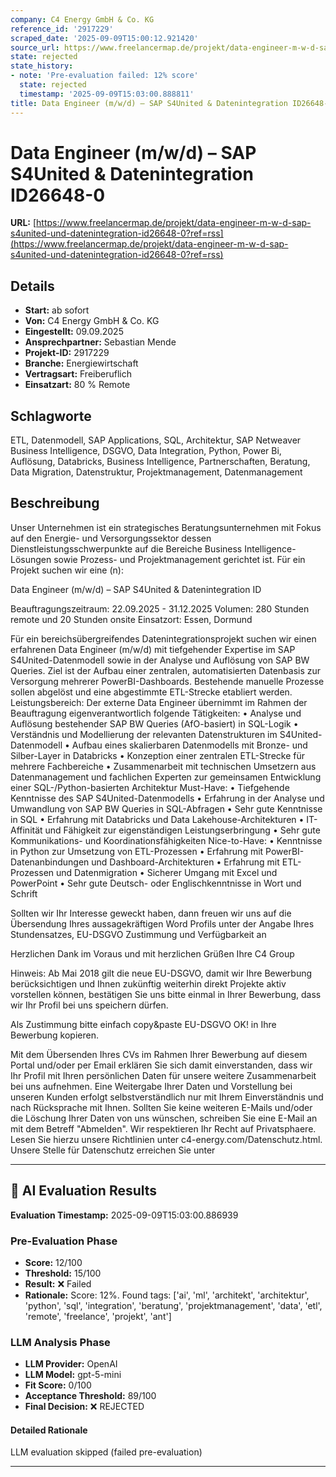 ```yaml
---
company: C4 Energy GmbH & Co. KG
reference_id: '2917229'
scraped_date: '2025-09-09T15:00:12.921420'
source_url: https://www.freelancermap.de/projekt/data-engineer-m-w-d-sap-s4united-und-datenintegration-id26648-0?ref=rss
state: rejected
state_history:
- note: 'Pre-evaluation failed: 12% score'
  state: rejected
  timestamp: '2025-09-09T15:03:00.888811'
title: Data Engineer (m/w/d) – SAP S4United & Datenintegration ID26648-0
---
```



# Data Engineer (m/w/d) – SAP S4United & Datenintegration ID26648-0
**URL:** [https://www.freelancermap.de/projekt/data-engineer-m-w-d-sap-s4united-und-datenintegration-id26648-0?ref=rss](https://www.freelancermap.de/projekt/data-engineer-m-w-d-sap-s4united-und-datenintegration-id26648-0?ref=rss)
## Details
- **Start:** ab sofort
- **Von:** C4 Energy GmbH & Co. KG
- **Eingestellt:** 09.09.2025
- **Ansprechpartner:** Sebastian Mende
- **Projekt-ID:** 2917229
- **Branche:** Energiewirtschaft
- **Vertragsart:** Freiberuflich
- **Einsatzart:** 80
                                                % Remote

## Schlagworte
ETL, Datenmodell, SAP Applications, SQL, Architektur, SAP Netweaver Business Intelligence, DSGVO, Data Integration, Python, Power Bi, Auflösung, Databricks, Business Intelligence, Partnerschaften, Beratung, Data Migration, Datenstruktur, Projektmanagement, Datenmanagement

## Beschreibung
Unser Unternehmen ist ein strategisches Beratungsunternehmen mit Fokus auf den Energie- und Versorgungssektor dessen Dienstleistungsschwerpunkte auf die Bereiche Business Intelligence- Lösungen sowie Prozess- und Projektmanagement gerichtet ist.
Für ein Projekt suchen wir eine (n):

Data Engineer (m/w/d) – SAP S4United & Datenintegration ID

Beauftragungszeitraum: 22.09.2025 - 31.12.2025
Volumen: 280 Stunden remote und 20 Stunden onsite
Einsatzort: Essen, Dormund

Für ein bereichsübergreifendes Datenintegrationsprojekt suchen wir einen erfahrenen Data Engineer (m/w/d) mit tiefgehender Expertise im SAP S4United-Datenmodell sowie in der Analyse und Auflösung von SAP BW Queries. Ziel ist der Aufbau einer zentralen, automatisierten Datenbasis zur Versorgung mehrerer PowerBI-Dashboards. Bestehende manuelle Prozesse sollen abgelöst und eine abgestimmte ETL-Strecke etabliert werden.
Leistungsbereich:
Der externe Data Engineer übernimmt im Rahmen der Beauftragung eigenverantwortlich folgende Tätigkeiten:
• Analyse und Auflösung bestehender SAP BW Queries (AfO-basiert) in SQL-Logik
• Verständnis und Modellierung der relevanten Datenstrukturen im S4United-Datenmodell
• Aufbau eines skalierbaren Datenmodells mit Bronze- und Silber-Layer in Databricks
• Konzeption einer zentralen ETL-Strecke für mehrere Fachbereiche
• Zusammenarbeit mit technischen Umsetzern aus Datenmanagement und fachlichen Experten zur gemeinsamen Entwicklung einer SQL-/Python-basierten Architektur
Must-Have:
• Tiefgehende Kenntnisse des SAP S4United-Datenmodells
• Erfahrung in der Analyse und Umwandlung von SAP BW Queries in SQL-Abfragen
• Sehr gute Kenntnisse in SQL
• Erfahrung mit Databricks und Data Lakehouse-Architekturen
• IT-Affinität und Fähigkeit zur eigenständigen Leistungserbringung
• Sehr gute Kommunikations- und Koordinationsfähigkeiten
Nice-to-Have:
• Kenntnisse in Python zur Umsetzung von ETL-Prozessen
• Erfahrung mit PowerBI-Datenanbindungen und Dashboard-Architekturen
• Erfahrung mit ETL-Prozessen und Datenmigration
• Sicherer Umgang mit Excel und PowerPoint
• Sehr gute Deutsch- oder Englischkenntnisse in Wort und Schrift

Sollten wir Ihr Interesse geweckt haben, dann freuen wir uns auf die Übersendung Ihres aussagekräftigen Word Profils unter der Angabe Ihres Stundensatzes, EU-DSGVO Zustimmung und Verfügbarkeit an

Herzlichen Dank im Voraus und mit herzlichen Grüßen
Ihre C4 Group

Hinweis:
Ab Mai 2018 gilt die neue EU-DSGVO, damit wir Ihre Bewerbung berücksichtigen und Ihnen zukünftig weiterhin direkt Projekte aktiv vorstellen können, bestätigen Sie uns bitte einmal in Ihrer Bewerbung, dass wir Ihr Profil bei uns speichern dürfen.

Als Zustimmung bitte einfach copy&paste EU-DSGVO OK! in Ihre Bewerbung kopieren.

Mit dem Übersenden Ihres CVs im Rahmen Ihrer Bewerbung auf diesem Portal und/oder per Email erklären Sie sich damit einverstanden, dass wir Ihr Profil mit Ihren persönlichen Daten für unsere weitere Zusammenarbeit bei uns aufnehmen. Eine Weitergabe Ihrer Daten und Vorstellung bei unseren Kunden erfolgt selbstverständlich nur mit Ihrem Einverständnis und nach Rücksprache mit Ihnen.
Sollten Sie keine weiteren E-Mails und/oder die Löschung Ihrer Daten von uns wünschen, schreiben Sie eine E-Mail an mit dem Betreff "Abmelden". Wir respektieren Ihr Recht auf Privatsphaere. Lesen Sie hierzu unsere Richtlinien unter c4-energy.com/Datenschutz.html. Unsere Stelle für Datenschutz erreichen Sie unter

---

## 🤖 AI Evaluation Results

**Evaluation Timestamp:** 2025-09-09T15:03:00.886939

### Pre-Evaluation Phase
- **Score:** 12/100
- **Threshold:** 15/100
- **Result:** ❌ Failed
- **Rationale:** Score: 12%. Found tags: ['ai', 'ml', 'architekt', 'architektur', 'python', 'sql', 'integration', 'beratung', 'projektmanagement', 'data', 'etl', 'remote', 'freelance', 'projekt', 'ant']

### LLM Analysis Phase
- **LLM Provider:** OpenAI
- **LLM Model:** gpt-5-mini
- **Fit Score:** 0/100
- **Acceptance Threshold:** 89/100
- **Final Decision:** ❌ REJECTED

#### Detailed Rationale
LLM evaluation skipped (failed pre-evaluation)

---
